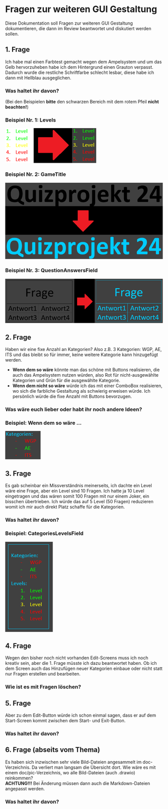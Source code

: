 # Fragen zur weiteren GUI Gestaltung
Diese Dokumentation soll Fragen zur weiteren GUI Gestaltung dokumentieren, die dann im Review beantwortet und diskutiert werden sollen.

## 1. Frage
Ich habe mal einen Farbtest gemacht wegen dem Ampelsystem und um das Gelb hervorzuheben habe ich dem Hintergrund einen Grauton verpasst.
Dadurch wurde die restliche Schriftfarbe schlecht lesbar, diese habe ich dann mit Hellblau ausgeglichen.

### Was haltet ihr davon?

(Bei den Beispielen **bitte** den schwarzen Bereich mit dem rotem Pfeil **nicht beachten!**)

### Beispiel Nr. 1: Levels
![Color Levels](ColorLevels.png)
### Beispiel Nr. 2: GameTitle
![Color GameTitle](ColorGameTitle.png)
### Beispiel Nr. 3: QuestionAnswersField
![Color QuestionAnswersField](ColorQuestionAnswersField.png)

## 2. Frage
Haben wir eine fixe Anzahl an Kategorien? Also z.B. 3 Kategorien: WGP, AE, ITS und das bleibt so für immer,
keine weitere Kategorie kann hinzugefügt werden.  
- **Wenn dem so wäre** könnte man das schöne mit Buttons realisieren,
die auch das Ampelsystem nutzen würden, also Rot für nicht-ausgewählte Kategorien und Grün für die ausgewählte Kategorie.  
- **Wenn dem nicht so wäre** würde ich das mit einer ComboBox realisieren, wo sich die farbliche Gestaltung als schwierig erweisen würde.
Ich persönlich würde die fixe Anzahl mit Buttons bevorzugen.

### Was wäre euch lieber oder habt ihr noch andere Ideen?

### Beispiel: Wenn dem so wäre ...
![Color Categories](ColorCategories.png)

## 3. Frage
Es gab scheinbar ein Missverständnis meinerseits, ich dachte ein Level wäre eine Frage, aber ein Level sind 10 Fragen.
Ich hatte ja 10 Level eingetragen und das wären somit 100 Fragen mit nur einem Joker, ein bisschen übertrieben.
Ich würde das auf 5 Level (50 Fragen) reduzieren womit ich mir auch direkt Platz schaffe für die Kategorien.

### Was haltet ihr davon?

### Beispiel: CategoriesLevelsField
![Color CategoriesLevelsField](ColorCategoriesLevelsField.png)

## 4. Frage
Wegen den bisher noch nicht vorhanden Edit-Screens muss ich noch kreativ sein, aber die 1. Frage müsste ich dazu beantwortet haben.
Ob ich dem Screen auch das Hinzufügen neuer Kategorien einbaue oder nicht statt nur Fragen erstellen und bearbeiten.

### Wie ist es mit Fragen löschen?

## 5. Frage
Aber zu dem Edit-Button würde ich schon einmal sagen, dass er auf dem Start-Screen kommt zwischen dem Start- und Exit-Button.

### Was haltet ihr davon?

## 6. Frage (abseits vom Thema)
Es haben sich inzwischen sehr viele Bild-Dateien angesammelt im doc-Verzeichnis. Da verliert man langsam die Übersicht dort.
Wie wäre es mit einem doc/pic-Verzeichnis, wo alle Bild-Dateien (auch .drawio) reinkommen?  
**ACHTUNG!!!** Bei Änderung müssen dann auch die Markdown-Dateien angepasst werden.

### Was haltet ihr davon?
